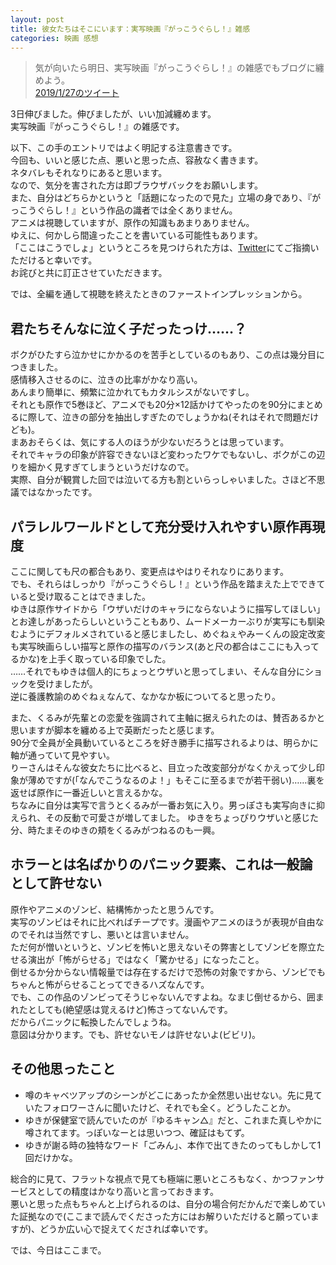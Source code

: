 ```yaml
---
layout: post
title: 彼女たちはそこにいます：実写映画『がっこうぐらし！』雑感
categories: 映画 感想
---
```


>気が向いたら明日、実写映画『がっこうぐらし！』の雑感でもブログに纏めよう。  
>[2019/1/27のツイート](https://twitter.com/s6jrmany/status/1089492772174741504)
  
3日伸びました。伸びましたが、いい加減纏めます。  
実写映画『がっこうぐらし！』の雑感です。

以下、この手のエントリではよく明記する注意書きです。  
今回も、いいと感じた点、悪いと思った点、容赦なく書きます。  
ネタバレもそれなりにあると思います。  
なので、気分を害された方は即ブラウザバックをお願いします。  
また、自分はどちらかというと「話題になったので見た」立場の身であり、『がっこうぐらし！』という作品の識者では全くありません。  
アニメは視聴していますが、原作の知識もあまりありません。  
ゆえに、何かしら間違ったことを書いている可能性もあります。  
「ここはこうでしょ」というところを見つけられた方は、[Twitter](https://twitter.com/s6jrmany)にてご指摘いただけると幸いです。  
お詫びと共に訂正させていただきます。

では、全編を通して視聴を終えたときのファーストインプレッションから。  

## 君たちそんなに泣く子だったっけ……？

ボクがひたすら泣かせにかかるのを苦手としているのもあり、この点は幾分目につきました。  
感情移入させるのに、泣きの比率がかなり高い。  
あんまり簡単に、頻繁に泣かれてもカタルシスがないですし。  
それとも原作で5巻ほど、アニメでも20分×12話かけてやったのを90分にまとめるに際して、泣きの部分を抽出しすぎたのでしょうかね(それはそれで問題だけども)。  
まあおそらくは、気にする人のほうが少ないだろうとは思っています。  
それでキャラの印象が許容できないほど変わったワケでもないし、ボクがこの辺りを細かく見すぎてしまうというだけなので。  
実際、自分が観賞した回では泣いてる方も割といらっしゃいました。さほど不思議ではなかったです。

## パラレルワールドとして充分受け入れやすい原作再現度

ここに関しても尺の都合もあり、変更点はやはりそれなりにあります。  
でも、それらはしっかり『がっこうぐらし！』という作品を踏まえた上でできていると受け取ることはできました。  
ゆきは原作サイドから「ウザいだけのキャラにならないように描写してほしい」とお達しがあったらしいということもあり、ムードメーカーぶりが実写にも馴染むようにデフォルメされていると感じましたし、めぐねぇやみーくんの設定改変も実写映画らしい描写と原作の描写のバランス(あと尺の都合はここにも入ってるかな)を上手く取っている印象でした。  
……それでもゆきは個人的にちょっとウザいと思ってしまい、そんな自分にショックを受けましたが。  
逆に養護教諭のめぐねぇなんて、なかなか板についてると思ったり。  

また、くるみが先輩との恋愛を強調されて主軸に据えられたのは、賛否あるかと思いますが脚本を纏める上で英断だったと感じます。  
90分で全員が全員動いているところを好き勝手に描写されるよりは、明らかに軸が通っていて見やすい。  
りーさんはそんな彼女たちに比べると、目立った改変部分がなくかえって少し印象が薄めですが(「なんでこうなるのよ！」もそこに至るまでが若干弱い)……裏を返せば原作に一番近しいと言えるかな。  
ちなみに自分は実写で言うとくるみが一番お気に入り。男っぽさも実写向きに抑えられ、その反動で可愛さが増してました。
ゆきをちょっぴりウザいと感じた分、時たまそのゆきの頬をくるみがつねるのも一興。  

## ホラーとは名ばかりのパニック要素、これは一般論として許せない

原作やアニメのゾンビ、結構怖かったと思うんです。  
実写のゾンビはそれに比べればチープです。漫画やアニメのほうが表現が自由なのでそれは当然ですし、悪いとは言いません。  
ただ何が憎いというと、ゾンビを怖いと思えないその弊害としてゾンビを際立たせる演出が「怖がらせる」ではなく「驚かせる」になったこと。  
倒せるか分からない情報量では存在するだけで恐怖の対象ですから、ゾンビでもちゃんと怖がらせることってできるハズなんです。  
でも、この作品のゾンビってそうじゃないんですよね。なまじ倒せるから、囲まれたとしても(絶望感は覚えるけど)怖さってないんです。  
だからパニックに転換したんでしょうね。  
意図は分かります。でも、許せないモノは許せないよ(ビビリ)。

## その他思ったこと

- 噂のキャベツアップのシーンがどこにあったか全然思い出せない。先に見ていたフォロワーさんに聞いたけど、それでも全く。どうしたことか。  
- ゆきが保健室で読んでいたのが『ゆるキャン△』だと、これまた真しやかに噂されてます。っぽいなーとは思いつつ、確証はもてず。  
- ゆきが謝る時の独特なワード「ごみん」、本作で出てきたのってもしかして1回だけかな。  

総合的に見て、フラットな視点で見ても極端に悪いところもなく、かつファンサービスとしての精度はかなり高いと言っておきます。  
悪いと思った点もちゃんと上げられるのは、自分の場合何だかんだで楽しめていた証拠なので(ここまで読んでくださった方にはお解りいただけると願っていますが)、どうか広い心で捉えてくだされば幸いです。  

では、今日はここまで。

